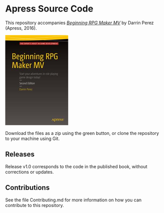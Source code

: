 # Apress Source Code

This repository accompanies [*Beginning RPG Maker MV*](http://www.apress.com/9781484219669) by Darrin Perez (Apress, 2016).

![Cover image](9781484219669.jpg)

Download the files as a zip using the green button, or clone the repository to your machine using Git.

## Releases

Release v1.0 corresponds to the code in the published book, without corrections or updates.

## Contributions

See the file Contributing.md for more information on how you can contribute to this repository.
